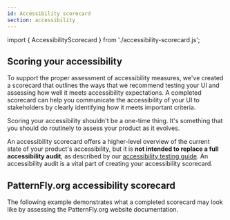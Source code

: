 ```yaml
---
id: Accessibility scorecard
section: accessibility
---
```

import { AccessibilityScorecard } from './accessibility-scorecard.js';

## Scoring your accessibility

To support the proper assessment of accessibility measures, we've created a scorecard that outlines the ways that we recommend testing your UI and assessing how well it meets accessibility expectations. A completed scorecard can help you communicate the accessibility of your UI to stakeholders by clearly identifying how it meets important criteria.

Scoring your accessibility shouldn't be a one-time thing. It's something that you should do routinely to assess your product as it evolves.

An accessibility scorecard offers a higher-level overview of the current state of your product's accessibility, but it is **not intended to replace a full accessibility audit**, as described by our [accessibility testing guide](/accessibility/testing-your-accessibility). An accessibility audit is a vital part of creating your accessibility scorecard. 

## PatternFly.org accessibility scorecard

The following example demonstrates what a completed scorecard may look like by assessing the PatternFly.org website documentation. 

<AccessibilityScorecard />
